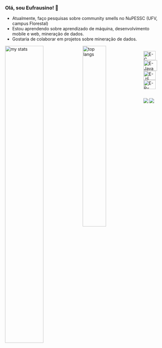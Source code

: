 ### Olá, sou Eufrausino! 👋

- Atualmente, faço pesquisas sobre community smells no NuPESSC (UFV, campus Florestal)
- Estou aprendendo sobre aprendizado de máquina, desenvolvimento mobile e web, mineração de dados.
- Gostaria de colaborar em projetos sobre mineração de dados.

<div>
  <img alt="my stats" align="left" width="50%" src="https://github-readme-stats.vercel.app/api?username=Eufrausino&show_icons=true&theme=highcontrast"/>
  <img alt="top langs" align="left" width="39%" src="https://github-readme-stats.vercel.app/api/top-langs/?username=Eufrausino&layout=donut&theme=highcontrast"/>
</div>

<div style="display: inline_block"><br>
  <img align="center" alt="E-C" height="30" width="40" src="https://cdn.jsdelivr.net/gh/devicons/devicon/icons/c/c-original.svg">
  <img align="center" alt="E-Java" height="35" width="45" src="https://cdn.jsdelivr.net/gh/devicons/devicon/icons/java/java-original.svg">
  <img align="center" alt="E-JS" height="30" width="40" src="https://cdn.jsdelivr.net/gh/devicons/devicon/icons/javascript/javascript-original.svg">
  <img align="center" alt="E-Py" height="30" width="40" src="https://cdn.jsdelivr.net/gh/devicons/devicon/icons/python/python-original.svg">
</div>

##

<div>
  <a href=mailto:gustavo.medeiros@ufv.br"><img src="https://img.shields.io/badge/Gmail-D14836?style=for-the-badge&logo=gmail&logoColor=white" target="blank"></a>
  <a href="https://www.linkedin.com/in/gustavo-eufrausino-de-medeiros-847a37289?lipi=urn%3Ali%3Apage%3Ad_flagship3_profile_view_base_contact_details%3BHZBcQGQGR8%2BEQlRlECu6hA%3D%3D"><img src="https://img.shields.io/badge/LinkedIn-0077B5?style=for-the-badge&logo=linkedin&logoColor=white"></a>
</div>
